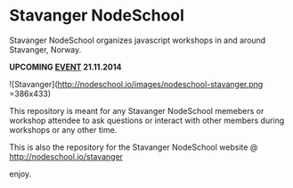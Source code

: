 # Stavanger NodeSchool

Stavanger NodeSchool organizes javascript workshops in and around Stavanger, Norway.

**UPCOMING [EVENT](http://nodeschool.io/stavanger/#/1) 21.11.2014**

![Stavanger](http://nodeschool.io/images/nodeschool-stavanger.png =386x433)

This repository is meant for any Stavanger NodeSchool memebers or workshop attendee to ask questions or interact with other members during workshops or any other time.

This is also the repository for the Stavanger NodeSchool website @ http://nodeschool.io/stavanger

enjoy.